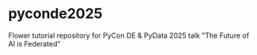# pyconde2025
Flower tutorial repository for PyCon DE &amp; PyData 2025 talk "The Future of AI is Federated"
